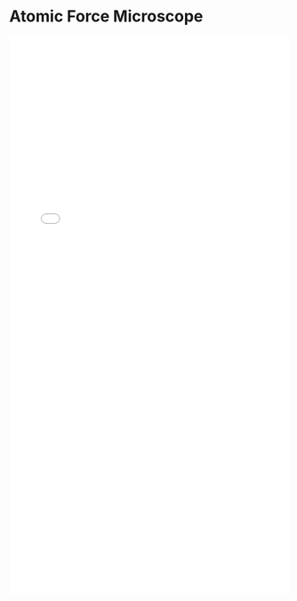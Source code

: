 # Atomic Force Microscope

<iframe 
src="/nanodocs/assets/pdfjs/web/viewer.html?file=/nanodocs/assets/pdfs/tools/AFM_SOP.pdf"
width="100%" 
height="1000px" 
style="border: none;">
</iframe>
